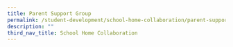 ```yaml
---
title: Parent Support Group
permalink: /student-development/school-home-collaboration/parent-support-group/
description: ""
third_nav_title: School Home Collaboration
---
```

